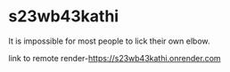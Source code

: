 # s23wb43kathi
It is impossible for most people to lick their own elbow. 

link to remote render-https://s23wb43kathi.onrender.com
